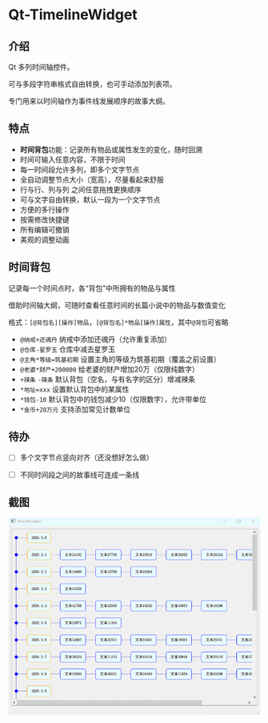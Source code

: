 Qt-TimelineWidget
===

## 介绍

Qt 多列时间轴控件。

可与多段字符串格式自由转换，也可手动添加列表项。

专门用来以时间轴作为事件线发展顺序的故事大纲。



## 特点

- **时间背包**功能：记录所有物品或属性发生的变化，随时回溯
- 时间可输入任意内容，不限于时间
- 每一时间段允许多列，即多个文字节点
- 全自动调整节点大小（宽高），尽量看起来舒服
- 行与行、列与列 之间任意拖拽更换顺序
- 可与文字自由转换，默认一段为一个文字节点
- 方便的多行操作
- 按需修改快捷键
- 所有编辑可撤销
- 美观的调整动画



## 时间背包

记录每一个时间点时，各“背包”中所拥有的物品与属性

借助时间轴大纲，可随时查看任意时间的长篇小说中的物品与数值变化

格式：`[@背包名][操作]物品`，`[@背包名]*物品[操作]属性`，其中`@背包`可省略

- `@纳戒+还魂丹` 纳戒中添加还魂丹（允许重复添加）
- `@仓库-星罗玉` 仓库中减去星罗玉
- `@主角*等级=筑基初期` 设置主角的等级为筑基初期（覆盖之前设置）
- `@老婆*财产+200000` 给老婆的财产增加20万（仅限纯数字）
- `+辣条` `-辣条` 默认背包（空名，与有名字的区分）增减辣条
- `*地址=xxx` 设置默认背包中的某属性
- `*钱包-10` 默认背包中的钱包减少10（仅限数字），允许带单位
- `*金币+20万元` 支持添加常见计数单位




## 待办

- [ ] 多个文字节点竖向对齐（还没想好怎么做）
- [ ] 不同时间段之间的故事线可连成一条线



## 截图

![截图](pictures/picture.gif)

